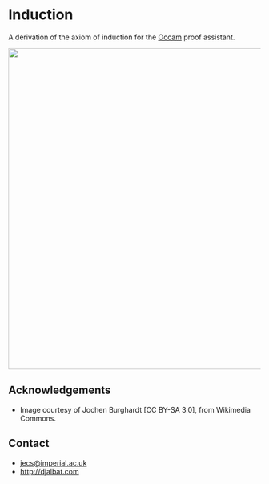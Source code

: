 # Induction

A derivation of the axiom of induction for the [Occam](http://djalbat.com/occam) proof assistant.

<style scoped> 
img.domino-effect {
  width: 40rem;
  height: auto;
}
</style>

<img class="domino-effect" src="https://upload.wikimedia.org/wikipedia/commons/7/79/Domino_effect_visualizing_exclusion_of_junk_term_by_induction_axiom.jpg" />

## Acknowledgements

* Image courtesy of Jochen Burghardt [CC BY-SA 3.0], from Wikimedia Commons.

## Contact

* jecs@imperial.ac.uk
* http://djalbat.com
